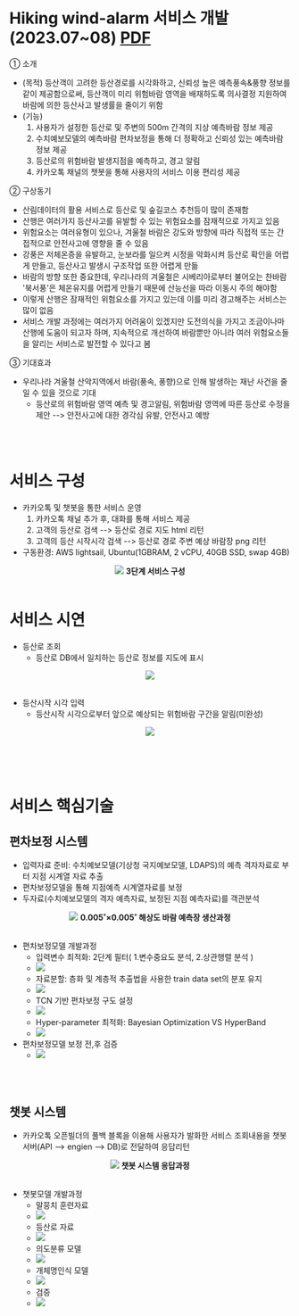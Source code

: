 # Hiking wind-alarm 서비스 개발(2023.07~08) [PDF](./githun_figure/프로젝트2_20230830_김만기(final).pdf)


① 소개
  - (목적) 등산객이 고려한 등산경로를 시각화하고, 신뢰성 높은 예측풍속&풍향 정보를 같이 제공함으로써, 등산객이 미리 위험바람 영역을 배재하도록 의사결정 지원하여 바람에 의한 등산사고 발생률을 줄이기 위함
  - (기능) 
    1. 사용자가 설정한 등산로 및 주변의 500m 간격의 지상 예측바람 정보 제공 
    2. 수치예보모델의 예측바람 편차보정을 통해 더 정확하고 신뢰성 있는 예측바람 정보 제공
    3. 등산로의 위험바람 발생지점을 예측하고, 경고 알림
    4. 카카오톡 채널의 챗봇을 통해 사용자의 서비스 이용 편리성 제공

② 구상동기
  - 산림데이터의 활용 서비스로 등산로 및 숲길코스 추천등이 많이 존재함
  - 산행은 여러가지 등산사고를 유발할 수 있는 위험요소를 잠재적으로 가지고 있음
  - 위험요소는 여러유형이 있으나, 겨울철 바람은 강도와 방향에 따라 직접적 또는 간접적으로 안전사고에 영향을 줄 수 있음
  - 강풍은 저체온증을 유발하고, 눈보라를 일으켜 시정을 악화시켜 등산로 확인을 어렵게 만들고, 등산사고 발생시 구조작업 또한 어렵게 만듦
  - 바람의 방향 또한 중요한데, 우리나라의 겨울철은 시베리아로부터 불어오는 찬바람 '북서풍'은 체온유지를 어렵게 만들기 때문에 산능선을 따라 이동시 주의 해야함
  - 이렇게 산행은 잠재적인 위험요소를 가지고 있는데 이를 미리 경고해주는 서비스는 많이 없음
  - 서비스 개발 과정에는 여러가지 어려움이 있겠지만 도전의식을 가지고 조금이나마 산행에 도움이 되고자 하며, 지속적으로 개선하여 바람뿐만 아니라 여러 위험요소들을 알리는 서비스로 발전할 수 있다고 봄

③ 기대효과
  - 우리나라 겨울철 산악지역에서 바람(풍속, 풍향)으로 인해 발생하는 재난 사건을 줄일 수 있을 것으로 기대
    - 등산로의 위험바람 영역 예측 및 경고알림, 위험바람 영역에 따른 등산로 수정을 제안
      --> 안전사고에 대한 경각심 유발, 안전사고 예방

<br><br>


# 서비스 구성
* 카카오톡 및 챗봇을 통한 서비스 운영
  1. 카카오톡 채널 추가 후, 대화를 통해 서비스 제공
  2. 고객의 등산로 검색 --> 등산로 경로 지도 html 리턴
  3. 고객의 등산 시작시각 검색 --> 등산로 경로 주변 예상 바람장 png 리턴
* 구동환경: AWS lightsail, Ubuntu(1GBRAM, 2 vCPU, 40GB SSD, swap 4GB)

<p align="center">
  <img src="./githun_figure/서비스구성.PNG">
  <b>3단계 서비스 구성</b><br><br>
</p>

# 서비스 시연
* 등산로  조회
  * 등산로 DB에서 일치하는 등산로 정보를 지도에 표시
<p align="center">
  <img src="./githun_figure/챗봇응답1.png">
  <b></b><br><br>
</p>

* 등산시작 시각 입력
  * 등산시작 시각으로부터 앞으로 예상되는 위험바람 구간을 알림(미완성)
<p align="center">
  <img src="./githun_figure/챗봇응답2.png">
  <b></b><br><br>
</p>


<br><br>

# 서비스 핵심기술
## 편차보정 시스템
* 입력자료 준비: 수치예보모델(기상청 국지예보모델, LDAPS)의 예측 격자자료로 부터 지점 시계열 자료 추출
* 편차보정모델을 통해 지점예측 시계열자료를 보정
* 두자료(수치예보모델의 격자 예측자료, 보정된 지점 예측자료)를 객관분석
<p align="center">
  <img src="./githun_figure/편차보정시스템.PNG">
  <b>0.005˚×0.005˚ 해상도 바람 예측장 생산과정</b><br><br>
</p>

* 편차보정모델 개발과정
  * 입력변수 최적화: 2단계 필터( 1.변수중요도 분석, 2.상관행렬 분석 )
  * <img src="./githun_figure/입력자료최적화.PNG">
  * 자료분할: 층화 및 계층적 추출법을 사용한 train data set의 분포 유지
  * <img src="./githun_figure/자료분할.PNG">
  * TCN 기반 편차보정 구도 설정
  * <img src="./githun_figure/TCN기반_편차보정모델.PNG">
  * Hyper-parameter 최적화: Bayesian Optimization VS HyperBand
  * <img src="./githun_figure/최적화결과.PNG">
* 편차보정모델 보정 전,후 검증
  * <img src="./githun_figure/보정전후_바람장미.PNG">

<br><br>

## 챗봇 시스템
* 카카오톡 오픈빌더의 풀백 블록을 이용해 사용자가 발화한 서비스 조회내용을 챗봇서버(API --> engien --> DB)로 전달하여 응답리턴
<p align="center">
  <img src="./githun_figure/서비스시스템.PNG">
  <b>챗봇 시스템 응답과정</b><br><br>
</p>

* 챗봇모델 개발과정
  * 말뭉치 훈련자료
  * <img src="./githun_figure/말뭉치훈련자료.png">
  * 등산로 자료
  * <img src="./githun_figure/등산로자료.png">
  * 의도분류 모델
  * <img src="./githun_figure/의도분류.png">
  * 개체명인식 모델
  * <img src="./githun_figure/개체명인식모델.png">
  * 검증
  * <img src="./githun_figure/개체명인식모델 검증.png">
